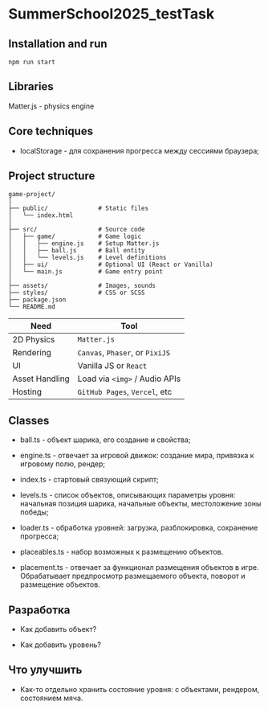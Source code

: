 # SummerSchool2025_testTask

## Installation and run

```shell
npm run start
```

## Libraries

Matter.js - physics engine

## Core techniques

- localStorage - для сохранения прогресса между сессиями браузера;

## Project structure

```shell
game-project/
│
├── public/              # Static files
│   └── index.html
│
├── src/                 # Source code
│   ├── game/            # Game logic
│   │   ├── engine.js    # Setup Matter.js
│   │   ├── ball.js      # Ball entity
│   │   └── levels.js    # Level definitions
│   ├── ui/              # Optional UI (React or Vanilla)
│   └── main.js          # Game entry point
│
├── assets/              # Images, sounds
├── styles/              # CSS or SCSS
├── package.json
└── README.md
```

| Need           | Tool                            |
| -------------- | ------------------------------- |
| 2D Physics     | `Matter.js`                     |
| Rendering      | `Canvas`, `Phaser`, or `PixiJS` |
| UI             | Vanilla JS or `React`           |
| Asset Handling | Load via `<img>` / Audio APIs   |
| Hosting        | `GitHub Pages`, `Vercel`, etc   |

## Classes

- ball.ts - объект шарика, его создание и свойства;

- engine.ts - отвечает за игровой движок: создание мира, привязка к игровому полю, рендер;

- index.ts - стартовый связующий скрипт;

- levels.ts - список объектов, описывающих параметры уровня: начальная позиция шарика, начальные объекты, местоложение зоны победы;

- loader.ts - обработка уровней: загрузка, разблокировка, сохранение прогресса;

- placeables.ts - набор возможных к размещению объектов.

- placement.ts - отвечает за функционал размещения объектов в игре. Обрабатывает предпросмотр размещаемого объекта, поворот и размещение объектов.

## Разработка

- Как добавить объект?

- Как добавить уровень?

## Что улучшить

- Как-то отдельно хранить состояние уровня: с объектами, рендером, состоянием мяча.
